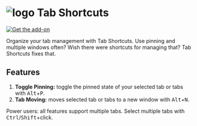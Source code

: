 # ![logo](https://github.com/2zqa/tab-shortcuts/assets/25235249/01599c74-37fc-4f62-8d54-178a37899ebe) Tab Shortcuts

[![Get the add-on](https://github.com/2zqa/tab-shortcuts/assets/25235249/bdeb1c7a-3036-4b86-ac8b-6c43587df7fb)](https://addons.mozilla.org/nl/firefox/addon/tab-shortcuts-2zqa/)

Organize your tab management with Tab Shortcuts. Use pinning and multiple windows often? Wish there were shortcuts for managing that? Tab Shortcuts fixes that.

## Features

1. **Toggle Pinning:** toggle the pinned state of your selected tab or tabs with <kbd>Alt</kbd>+<kbd>P</kbd>.
2. **Tab Moving:** moves selected tab or tabs to a new window with <kbd>Alt</kbd>+<kbd>N</kbd>.

Power users: all features support multiple tabs. Select multiple tabs with <kbd>Ctrl</kbd>/<kbd>Shift</kbd>+click.
